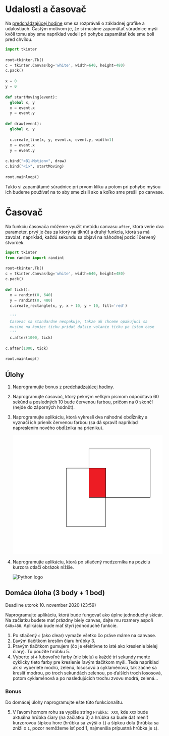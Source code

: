 # Udalosti a časovač

Na [predchádzajúcej hodine](./5-events.md) sme sa rozprávali o základnej grafike a udalostiach. Častým motívom je, že si musíme zapamätať súradnice myši kvôli tomu aby sme napríklad vedeli pri pohybe zapamätať kde sme boli pred chvílou. 

```py
import tkinter 

root=tkinter.Tk()
c = tkinter.Canvas(bg='white', width=640, height=480)
c.pack()

x = 0
y = 0

def startMoving(event):
  global x, y
  x = event.x
  y = event.y

def draw(event):
  global x, y

  c.create_line(x, y, event.x, event.y, width=1)
  x = event.x
  y = event.y

c.bind("<B1-Motion>", draw)
c.bind("<1>", startMoving)

root.mainloop()
```

Takto si zapamätamé súradnice pri prvom kliku a potom pri pohybe myšou ich budeme používať na to aby sme zisili ako a koľko sme prešli po canvase.

# Časovač

Na funkciu časovača môžeme využit metódu canvasu `after`, ktorá verie dva parameter, prvý je čas za ktorý na tiknúť a druhý funkcia, ktorá sa má zavolať, napríklad, každú sekundu sa objaví na náhodnej pozícií červený štvorček. 

```py
import tkinter
from random import randint

root=tkinter.Tk()
c = tkinter.Canvas(bg='white', width=640, height=480)
c.pack()

def tick():
  x = randint(0, 640)
  y = randint(0, 480)
  c.create_rectangle(x, y, x + 10, y + 10, fill='red')

  '''
  Casovac sa standardne neopakuje, takze ak chceme opakujuci sa 
  musime na koniec ticku pridat dalsie volanie ticku po istom case
  '''
  c.after(1000, tick)

c.after(1000, tick)

root.mainloop()
```

## Úlohy

1. Naprogramujte bonus z [predchádzajúcej hodiny](./5-events.md). 
2. Naprogramujte časovač, ktorý pekným veľkým písmom odpočítava 60 sekúnd a posledných 10 bude červenou farbou, pričom na 0 skončí (nejde do záporných hodnôt).
3. Naprogramujte aplikáciu, ktorá vykreslí dva náhodné obdĺžniky a vyznačí ich prienik červenou farbou (sa dá spraviť napríklad napreslením nového obdĺžnika na prieniku).

   ![Intersection](./6-adv-events/inter.png)

4. Naprogramujte aplikáciu, ktorá po stlačený medzerníka na pozíciu kurzora otlačí obrázok nižšie. 

   ![Python logo](https://www.python.org/static/community_logos/python-powered-h-140x182.png)

## Domáca úloha (3 body + 1 bod)

Deadline utorok 10. november 2020 (23:59)

Naprogramujte aplikáciu, ktorá bude fungovať ako úplne jednoduchý skicár. Na začiatku budete mať prázdny biely canvas, dajte mu rozmery aspoň `640x480`. Aplikácia bude mať štyri jednoduché funkcie.

1. Po stlačený `c` (ako clear) vymaže všetko čo práve máme na canvase. 
2. Ľavým tlačítkom kreslím čiaru hrúbky 3.
3. Pravým tlačítkom gumujem (čo je efektívne to isté ako kreslenie bielej čiary). Tu použite hrúbku 5.
4. Vyberte si `4` ľubovoľné farby (nie bielu) a každé tri sekundy mente cyklicky tieto farby pre kreslenie ľavým tlačítkom myši. Teda napríklad ak si vyberiete modrú, zelenú, lososovú a cyklaménovú, tak začne sa kresliť modrou, po troch sekundách zelenou, po ďalších troch lososová, potom cyklaménová a po nasledujúcich trochu zvovu modrá, zelená...

### Bonus

Do domácej úlohy naprogramujte ešte túto funkcionalitu. 

5. V ľavom hornom rohu sa vypíše string `Hrubka: XXX`, kde `XXX` bude aktuálna hrúbka čiary (na začiatku 3) a hrúbka sa bude dať meniť kurzorovou šípkou hore (hrúbka sa zvýši o `1`) a šípkou dolu (hrúbka sa zníži o `1`, pozor nemôžeme ísť pod 1, najmenšia prípustná hrúbka je `1`). 
